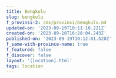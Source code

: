 ```yaml
---
title: Bengkulu
slug: bengkulu
f_provinsi-2: cms/provinsi/bengkulu.md
updated-on: '2023-09-19T10:11:10.221Z'
created-on: '2023-09-10T16:28:04.243Z'
published-on: '2023-09-19T10:12:01.520Z'
f_same-with-province-name: true
f_featured: false
f_discover: false
layout: '[location].html'
tags: location
---
```



